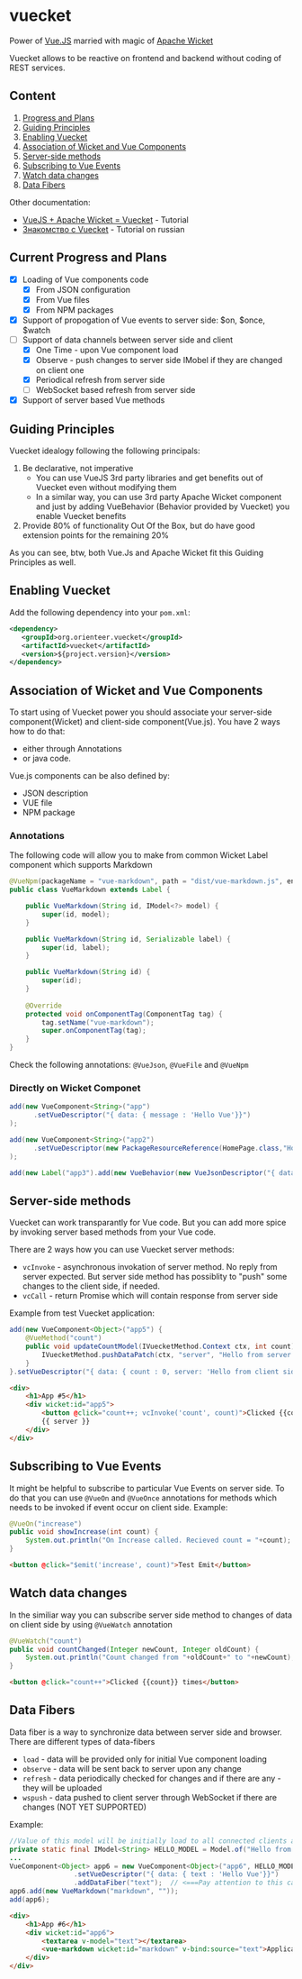# vuecket
Power of [Vue.JS](https://vuejs.org/) married with magic of [Apache Wicket](https://wicket.apache.org/)

Vuecket allows to be reactive on frontend and backend without coding of REST services.

## Content

1. [Progress and Plans](#current-progress-and-plans)
1. [Guiding Principles](#guiding-principles)
1. [Enabling Vuecket](#enabling-vuecket)
1. [Association of Wicket and Vue Components](#association-of-wicket-and-vue-components)
1. [Server-side methods](#server-side-methods)
1. [Subscribing to Vue Events](#subscribing-to-vue-events)
1. [Watch data changes](#watch-data-changes)
1. [Data Fibers](#data-fibers)

Other documentation:
* [VueJS + Apache Wicket = Vuecket](https://medium.com/@phantomydn/vuejs-wicket-vuecket-ee7bd5534fee) - Tutorial
* [Знакомство с Vuecket](https://habr.com/ru/company/orienteer/blog/514938/) - Tutorial on russian

## Current Progress and Plans

- [X] Loading of Vue components code
   - [X] From JSON configuration
   - [X] From Vue files
   - [X] From NPM packages
- [X] Support of propogation of Vue events to server side: $on, $once, $watch
- [ ] Support of data channels between server side and client
   - [X] One Time - upon Vue component load
   - [X] Observe - push changes to server side IMobel if they are changed on client one
   - [X] Periodical refresh from server side
   - [ ] WebSocket based refresh from server side
- [X] Support of server based Vue methods

## Guiding Principles

Vuecket idealogy following the following principals:

1. Be declarative, not imperative
   * You can use VueJS 3rd party libraries and get benefits out of Vuecket even without modifying them
   * In a similar way, you can use 3rd party Apache Wicket component and just by adding VueBehavior (Behavior provided by Vuecket) you enable Vuecket benefits
1. Provide 80% of functionality Out Of the Box, but do have good extension points for the remaining 20%

As you can see, btw, both Vue.Js and Apache Wicket fit this Guiding Principles as well. 

## Enabling Vuecket

Add the following dependency into your `pom.xml`:

```xml
<dependency>
   <groupId>org.orienteer.vuecket</groupId>
   <artifactId>vuecket</artifactId>
   <version>${project.version}</version>
</dependency>
```

## Association of Wicket and Vue Components

To start using of Vuecket power you should associate your server-side component(Wicket) and client-side component(Vue.js).
You have 2 ways how to do that: 
* either through Annotations 
* or java code.

Vue.js components can be also defined by:
* JSON description
* VUE file
* NPM package

### Annotations

The following code will allow you to make from common Wicket Label component which supports Markdown
```java
@VueNpm(packageName = "vue-markdown", path = "dist/vue-markdown.js", enablement = "Vue.use(VueMarkdown)")
public class VueMarkdown extends Label {

	public VueMarkdown(String id, IModel<?> model) {
		super(id, model);
	}

	public VueMarkdown(String id, Serializable label) {
		super(id, label);
	}

	public VueMarkdown(String id) {
		super(id);
	}
	
	@Override
	protected void onComponentTag(ComponentTag tag) {
		tag.setName("vue-markdown");
		super.onComponentTag(tag);
	}
}
```

Check the following annotations: `@VueJson`, `@VueFile` and `@VueNpm`

### Directly on Wicket Componet
```java
add(new VueComponent<String>("app")
      .setVueDescriptor("{ data: { message : 'Hello Vue'}}")
);

add(new VueComponent<String>("app2")
      .setVueDescriptor(new PackageResourceReference(HomePage.class,"HomePage.app2.vue"))
);

add(new Label("app3").add(new VueBehavior(new VueJsonDescriptor("{ data: { message : 'Hello Vue'}}"))));
```

## Server-side methods

Vuecket can work transparantly for Vue code. But you can add more spice by invoking server based methods from your Vue code.

There are 2 ways how you can use Vuecket server methods:

* `vcInvoke` - asynchronous invokation of server method. No reply from server expected. But server side method has possiblity to "push" some changes to the client side, if needed.
* `vcCall` - return Promise which will contain response from server side 

Example from test Vuecket application:

```java
add(new VueComponent<Object>("app5") {
	@VueMethod("count")
	public void updateCountModel(IVuecketMethod.Context ctx, int count) {
		IVuecketMethod.pushDataPatch(ctx, "server", "Hello from server #"+count);
	}
}.setVueDescriptor("{ data: { count : 0, server: 'Hello from client side' }}"));
```

```html
<div>
	<h1>App #5</h1>
	<div wicket:id="app5">
		<button @click="count++; vcInvoke('count', count)">Clicked {{count}} times</button>
		{{ server }}
	</div>
</div>
```

## Subscribing to Vue Events

It might be helpful to subscribe to particular Vue Events on server side. To do that you can use `@VueOn` and `@VueOnce` annotations for methods which needs to be invoked if event occur on client side. Example:

```java
@VueOn("increase")
public void showIncrease(int count) {
	System.out.println("On Increase called. Recieved count = "+count);
}
```

```html
<button @click="$emit('increase', count)">Test Emit</button>
```

## Watch data changes

In the similiar way you can subscribe server side method to changes of data on client side by using `@VueWatch` annotation

```java
@VueWatch("count")
public void countChanged(Integer newCount, Integer oldCount) {
	System.out.println("Count changed from "+oldCount+" to "+newCount);
}
```
```html
<button @click="count++">Clicked {{count}} times</button>
```

## Data Fibers

Data fiber is a way to synchronize data between server side and browser. There are different types of data-fibers

* `load` - data will be provided only for initial Vue component loading
* `observe` - data will be sent back to server upon any change
* `refresh` - data periodically checked for changes and if there are any - they will be uploaded
* `wspush` - data pushed to client server through WebSocket if there are changes (NOT YET SUPPORTED)

Example:

```java
//Value of this model will be initially load to all connected clients and then kept update upon changes
private static final IModel<String> HELLO_MODEL = Model.of("Hello from server");
...
VueComponent<Object> app6 = new VueComponent<Object>("app6", HELLO_MODEL)
				.setVueDescriptor("{ data: { text : 'Hello Vue'}}")
				.addDataFiber("text");  // <===Pay attention to this call. It binds default IModel to 'text' data fiber
app6.add(new VueMarkdown("markdown", ""));
add(app6);
```
```html
<div>
	<h1>App #6</h1>
	<div wicket:id="app6">
		<textarea v-model="text"></textarea>
		<vue-markdown wicket:id="markdown" v-bind:source="text">Application 6</vue-markdown>
	</div>
</div>
```

